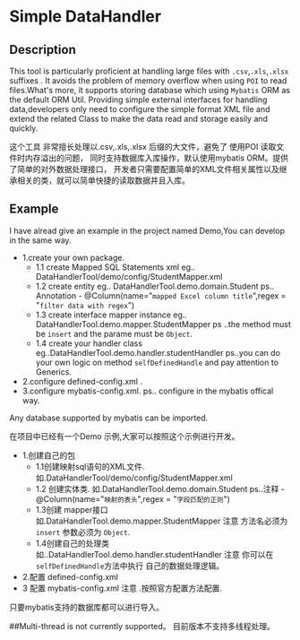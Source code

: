 # Simple DataHandler
## Description
This tool is particularly proficient at handling large files with `.csv`,`.xls`,`.xlsx` suffixes . It avoids the problem of memory overflow when using `POI` to read files.What's more,  it supports storing database which using `Mybatis` ORM as the default ORM Util.  Providing simple external interfaces for handling data,developers only need to configure the simple format XML file and extend the related Class to make the data read and storage easily and quickly.

这个工具 非常擅长处理以.csv,.xls,.xlsx  后缀的大文件，避免了 使用POI 读取文件时内存溢出的问题，
同时支持数据库入库操作，默认使用mybatis ORM。提供了简单的对外数据处理接口，
开发者只需要配置简单的XML文件相关属性以及继承相关的类，就可以简单快捷的读取数据并且入库。


## Example 
I have alread give an example in the project named Demo,You can develop in the same way.
* 1.create your own package.
  * 1.1 create Mapped SQL Statements xml eg.. DataHandlerTool/demo/config/StudentMapper.xml
  * 1.2 create entity eg.. DataHandlerTool.demo.domain.Student  ps.. Annotation - @Column(name="`mapped Excel column title`",regex = "`filter data with regex`")
  * 1.3 create interface mapper instance eg.. DataHandlerTool.demo.mapper.StudentMapper  ps ..the method must be `insert` and the parame must be `Object`.
  * 1.4 create your handler class eg..DataHandlerTool.demo.handler.studentHandler   ps..you can do your own logic on method `selfDefinedHandle` and pay attention to Generics.
* 2.configure defined-config.xml . 
* 3.configure mybatis-config.xml.  ps.. configure in the mybatis offical way.

Any database supported by mybatis can be imported.


在项目中已经有一个Demo 示例,大家可以按照这个示例进行开发。
* 1.创建自己的包
  * 1.1创建映射sql语句的XML文件.  如.DataHandlerTool/demo/config/StudentMapper.xml
  * 1.2 创建实体类.   如.DataHandlerTool.demo.domain.Student   ps..注释 - @Column(name="`映射的表头`",regex = "`字段匹配的正则`")
  * 1.3创建 mapper接口 如.DataHandlerTool.demo.mapper.StudentMapper  注意 方法名必须为`insert` 参数必须为 `Object`.
  * 1.4创建自己的处理类  如..DataHandlerTool.demo.handler.studentHandler  注意 你可以在`selfDefinedHandle`方法中执行 自己的数据处理逻辑。
* 2.配置 defined-config.xml 
* 3 配置 mybatis-config.xml 注意 .按照官方配置方法配置.


只要mybatis支持的数据库都可以进行导入。


##Multi-thread is not currently supported。  目前版本不支持多线程处理。
